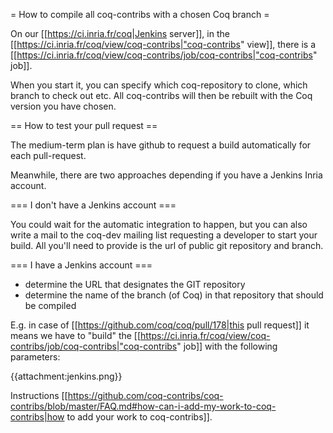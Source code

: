 = How to compile all coq-contribs with a chosen Coq branch =

On our [[https://ci.inria.fr/coq|Jenkins server]],
in the [[https://ci.inria.fr/coq/view/coq-contribs|"coq-contribs" view]],
there is a [[https://ci.inria.fr/coq/view/coq-contribs/job/coq-contribs|"coq-contribs" job]].

When you start it, you can specify which coq-repository to clone, which branch to check out etc.
All coq-contribs will then be rebuilt with the Coq version you have chosen.

== How to test your pull request ==

The medium-term plan is have github to request a build automatically for each pull-request.

Meanwhile, there are two approaches depending if you have a Jenkins Inria account.

=== I don't have a Jenkins account ===

You could wait for the automatic integration to happen, but you can also write a mail to the coq-dev mailing list requesting a developer to start your build. All you'll need to provide is the url of public git repository and branch.

=== I have a Jenkins account ===

 * determine the URL that designates the GIT repository
 * determine the name of the branch (of Coq) in that repository that should be compiled

E.g. in case of [[https://github.com/coq/coq/pull/178|this pull request]] it means we have to "build" the [[https://ci.inria.fr/coq/view/coq-contribs/job/coq-contribs|"coq-contribs" job]] with the following parameters:

{{attachment:jenkins.png}}

Instructions [[https://github.com/coq-contribs/coq-contribs/blob/master/FAQ.md#how-can-i-add-my-work-to-coq-contribs|how to add your work to coq-contribs]].

